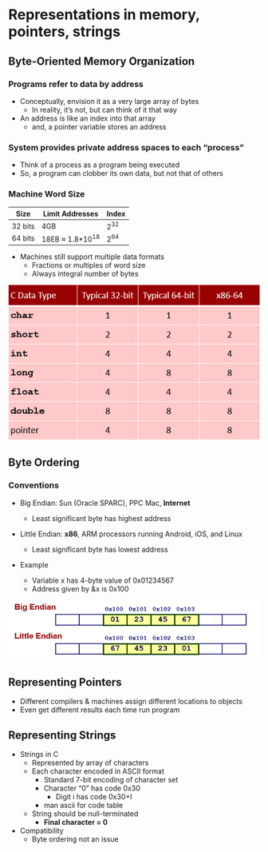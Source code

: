 # Representations in memory, pointers, strings

## Byte-Oriented Memory Organization

### Programs refer to data by address
+ Conceptually, envision it as a very large array of bytes
  - In reality, it’s not, but can think of it that way
+ An address is like an index into that array
  - and, a pointer variable stores an address

### System provides private address spaces to each “process”
+ Think of a process as a program being executed
+ So, a program can clobber its own data, but not that of others

### Machine Word Size

|Size|Limit Addresses|Index|
|--|--|--|
|32 bits|4GB|2<sup>32</sup>|
|64 bits|18EB ≈ 1.8*10<sup>18</sup>|2<sup>64</sup>|

+ Machines still support multiple data formats
  - Fractions or multiples of word size
  - Always integral number of bytes

![DataRepresentations.png](DataRepresentations.png)

## Byte Ordering
### Conventions
+ Big Endian: Sun (Oracle SPARC), PPC Mac, **Internet**
  - Least significant byte has highest address
+ Little Endian: **x86**, ARM processors running Android, iOS, and Linux
  - Least significant byte has lowest address

+ Example
  - Variable x has 4-byte value of 0x01234567
  - Address given by &x is 0x100

![Endian.png](Endian.png)

## Representing Pointers
- Different compilers & machines assign different locations to objects
- Even get different results each time run program
## Representing Strings
- Strings in C
  + Represented by array of characters
  + Each character encoded in ASCII format
    * Standard 7-bit encoding of character set
    * Character “0” has code 0x30
      - Digit i has code 0x30+I
    * man ascii for code table
  + String should be null-terminated
    + **Final character = 0**
- Compatibility
  - Byte ordering not an issue

  
 
